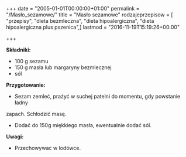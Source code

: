 +++
date = "2005-01-01T00:00:00+01:00"
permalink = "/Masło_sezamowe/"
title = "Masło sezamowe"
rodzajeprzepisow = [ "przepisy", "dieta bezmleczna", "dieta hipoalergiczna", "dieta hipoalergiczna plus pszenica",]
lastmod = "2016-11-19T15:19:26+00:00"

+++

**Składniki:**

-   100 g sezamu
-   150 g masła lub margaryny bezmlecznej
-   sól

**Przygotowanie:**

-   Sezam zemleć, prażyć w suchej patelni do momentu, gdy powstanie ładny

zapach. Schłodzić masę.

-   Dodać do 150g miękkiego masła, ewentualnie dodać sól.

**Uwagi:**

-   Przechowywac w lodówce.
